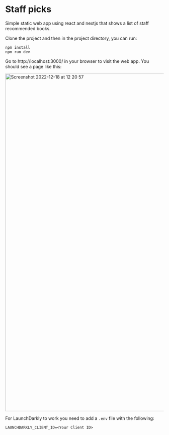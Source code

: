 # Staff picks

Simple static web app using react and nextjs that shows a list of staff recommended books.

Clone the project and then in the project directory, you can run:

```
npm install
npm run dev
```

Go to http://localhost:3000/ in your browser to visit the web app. You should see a page like this:

<img width="1074" alt="Screenshot 2022-12-18 at 12 20 57" src="https://user-images.githubusercontent.com/1982588/208295564-d9c7890f-3911-40f9-b994-27a7b528e00d.png">

For LaunchDarkly to work you need to add a `.env` file with the following:

```
LAUNCHDARKLY_CLIENT_ID=<Your Client ID>
```
